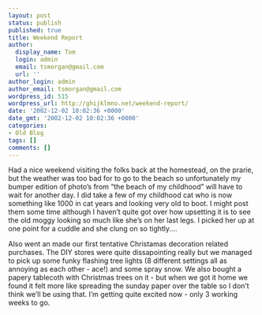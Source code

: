 ```yaml
---
layout: post
status: publish
published: true
title: Weekend Report
author:
  display_name: Tom
  login: admin
  email: tsmorgan@gmail.com
  url: ''
author_login: admin
author_email: tsmorgan@gmail.com
wordpress_id: 515
wordpress_url: http://ghijklmno.net/weekend-report/
date: '2002-12-02 10:02:36 +0000'
date_gmt: '2002-12-02 10:02:36 +0000'
categories:
- Old Blog
tags: []
comments: []
---
```

<p>Had a nice weekend visiting the folks back at the homestead, on the prarie, but the weather was too bad for to go to the beach so unfortunately my bumper edition of photo&#8217;s from &#8220;the beach of my childhood&#8221; will have to wait for another day. I did take a few of my childhood cat who is now something like 1000 in cat years and looking very old to boot. I might post them some time although I haven&#8217;t quite got over how upsetting it is to see the old moggy looking so much like she&#8217;s on her last legs. I picked her up at one point for a cuddle and she clung on so tightly....</p>

<p>Also went an made our first tentative Christamas decoration related purchases. The DIY stores were quite dissapointing really but we managed to pick up some funky flashing tree lights (8 different settings all as annoying as each other - ace!) and some spray snow. We also bought a papery tablecoth with Christmas trees on it - but when we got it home we found it felt more like spreading the sunday paper over the table so I don&#8217;t think we&#8217;ll be using that. I&#8217;m getting quite excited now - only 3 working weeks to go.</p>

